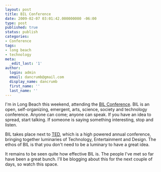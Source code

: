 ```yaml
---
layout: post
title: BIL Conference
date: 2009-02-07 03:01:42.000000000 -06:00
type: post
published: true
status: publish
categories:
- Conference
tags:
- long beach
- technology
meta:
  _edit_last: '1'
author:
  login: admin
  email: dancrumb@gmail.com
  display_name: dancrumb
  first_name: ''
  last_name: ''
---
```

I'm in Long Beach this weekend, attending the [BIL Conference](http://bilconference.com/). BIL is an open, self-organizing, emergent, arts, science, society and technology conference. Anyone can come; anyone can speak. If you have an idea to spread, start talking. If someone is saying something interesting, stop and listen.

BIL takes place next to [TED](http://ted.com), which is a high powered annual conference, bringing together luminaries of Technology, Entertainment and Design. The ethos of BIL is that you don't need to be a luminary to have a great idea.

It remains to be seen quite how effective BIL is. The people I've met so far have been a great bunch. I'll be blogging about this for the next couple of days, so watch this space.
